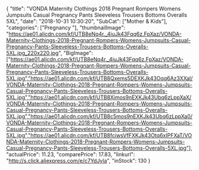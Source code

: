{
	"title": "VONDA Maternity Clothings 2018 Pregnant Rompers Womens Jumpsuits Casual Pregnancy Pants Sleeveless Trousers Bottoms Overalls 5XL",
	"date": "2018-10-31 10:30:20",
	"SubCat": ["Mother & Kids"],
	"categories": ["Pregnancy "],
	"thumbnailImage": "https://ae01.alicdn.com/kf/UTB8eNq4r._4iuJk43Fqq6z.FpXaz/VONDA-Maternity-Clothings-2018-Pregnant-Rompers-Womens-Jumpsuits-Casual-Pregnancy-Pants-Sleeveless-Trousers-Bottoms-Overalls-5XL.jpg_220x220.jpg",
	"BigImage": ["https://ae01.alicdn.com/kf/UTB8eNq4r._4iuJk43Fqq6z.FpXaz/VONDA-Maternity-Clothings-2018-Pregnant-Rompers-Womens-Jumpsuits-Casual-Pregnancy-Pants-Sleeveless-Trousers-Bottoms-Overalls-5XL.jpg","https://ae01.alicdn.com/kf/UTB8Qxems5DEXKJk43Oqq6Az3XXal/VONDA-Maternity-Clothings-2018-Pregnant-Rompers-Womens-Jumpsuits-Casual-Pregnancy-Pants-Sleeveless-Trousers-Bottoms-Overalls-5XL.jpg","https://ae01.alicdn.com/kf/UTB8Ximos9nEXKJk43Ubq6zLppXaX/VONDA-Maternity-Clothings-2018-Pregnant-Rompers-Womens-Jumpsuits-Casual-Pregnancy-Pants-Sleeveless-Trousers-Bottoms-Overalls-5XL.jpg","https://ae01.alicdn.com/kf/UTB8c5mos9nEXKJk43Ubq6zLppXa0/VONDA-Maternity-Clothings-2018-Pregnant-Rompers-Womens-Jumpsuits-Casual-Pregnancy-Pants-Sleeveless-Trousers-Bottoms-Overalls-5XL.jpg","https://ae01.alicdn.com/kf/UTB8fciwsVfFXKJk43Otq6xIPFXaT/VONDA-Maternity-Clothings-2018-Pregnant-Rompers-Womens-Jumpsuits-Casual-Pregnancy-Pants-Sleeveless-Trousers-Bottoms-Overalls-5XL.jpg"],
	"actualPrice": 11.23,
	"comparePrice": 17.83,
	"linkurl": "http://s.click.aliexpress.com/e/c7YdJyla",
	"inStock": 130
}
